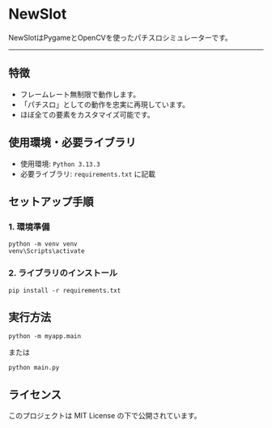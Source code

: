 # NewSlot

NewSlotはPygameとOpenCVを使ったパチスロシミュレーターです。

---

## 特徴

- フレームレート無制限で動作します。
- 「パチスロ」としての動作を忠実に再現しています。
- ほぼ全ての要素をカスタマイズ可能です。


## 使用環境・必要ライブラリ

- 使用環境: `Python 3.13.3`
- 必要ライブラリ:  `requirements.txt` に記載


## セットアップ手順

### 1. 環境準備
```
python -m venv venv
venv\Scripts\activate
```

### 2. ライブラリのインストール
```
pip install -r requirements.txt
```


## 実行方法
```
python -m myapp.main
```
または
```
python main.py
```


## ライセンス
このプロジェクトは MIT License の下で公開されています。